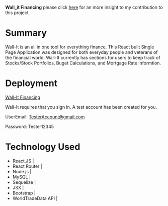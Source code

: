 **Wall_it Financing** 
 please click [here](https://github.com/EMalley/wall-it/graphs/contributors) for an more insight to my contribution to this project 

# Summary

  Wall-It is an all in one tool for everything finance. This React built Single Page Application was designed for both everyday people and veterans of the financial world. Wall-It currently has sections for users to keep track of Stocks/Stock Portfolios, Buget Calculations, and Mortgage Rate informtion.
  
# Deployment
[Wall-It Financing](https://sheltered-mesa-24365.herokuapp.com/)

Wall-It requires that you sign in. A test account has been created for you.

 UserEmail: TesterAccount@gmail.com
 
 Password: Tester12345

# Technology Used
* React.JS |
* React Router |
* Node.js |
* MySQL |
* Sequelize |
* JSX |
* Bootstrap |
* WorldTradeData API |

